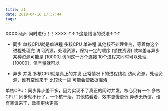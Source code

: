 ```yaml
---
title: a1
date: 2018-04-16 17:37:44
tags:
---
```

XXXX同步: 同时进行！！XXXX
	↑↑↑这是错误的说法↑↑↑

- 同步 单核CPU就是单进程 多核CPU 单进程 其他核不处理业务，等着你这个进程处理完
	访问资源，处理资源，保持一定的顺序 (锁住资源)
	效率差与异步
	某种资源可能是
	[10000]
	访问这一万个连接
	10个进程来同时可以处理[10000]，信号量就可以

- 异步 并发 
	多核CPU就是真正的并发
	正常情况下的进程线程
	访问资源，处理资源，谁有空谁来干
	比较快一些
	可能会使数据混淆

单核CPU：同步异步差不多，因为实现不了真正的同时并发，核心只有一个
多核CPU：同步就不行了，一个核干活，其他核看着，效率更慢更低
		异步无所谓，谁有空谁来干，效率更快更高
